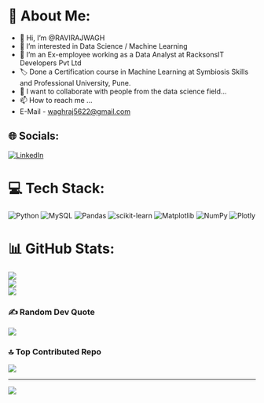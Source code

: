 # 💫 About Me:
- 👋 Hi, I’m @RAVIRAJWAGH
- 👀 I’m interested in Data Science / Machine Learning
- 🌱 I’m an Ex-employee working as a Data Analyst at RacksonsIT Developers Pvt Ltd
- 🏷️ Done a Certification course in Machine Learning at Symbiosis Skills and Professional University, Pune.
- 💞️ I want to collaborate with people from the data science field...
- 📫 How to reach me ...
- E-Mail    - waghraj5622@gmail.com


## 🌐 Socials:
[![LinkedIn](https://img.shields.io/badge/LinkedIn-%230077B5.svg?logo=linkedin&logoColor=white)](https://www.linkedin.com/in/ravirajwagh/) 

# 💻 Tech Stack:
![Python](https://img.shields.io/badge/python-3670A0?style=for-the-badge&logo=python&logoColor=ffdd54) ![MySQL](https://img.shields.io/badge/mysql-%2300000f.svg?style=for-the-badge&logo=mysql&logoColor=white) ![Pandas](https://img.shields.io/badge/pandas-%23150458.svg?style=for-the-badge&logo=pandas&logoColor=white) ![scikit-learn](https://img.shields.io/badge/scikit--learn-%23F7931E.svg?style=for-the-badge&logo=scikit-learn&logoColor=white) ![Matplotlib](https://img.shields.io/badge/Matplotlib-%23ffffff.svg?style=for-the-badge&logo=Matplotlib&logoColor=black)
![NumPy](https://img.shields.io/badge/numpy-%23013243.svg?style=for-the-badge&logo=numpy&logoColor=white) ![Plotly](https://img.shields.io/badge/Plotly-%233F4F75.svg?style=for-the-badge&logo=plotly&logoColor=white)
# 📊 GitHub Stats:
![](https://github-readme-stats.vercel.app/api?username=RAVIRAJWAGH&theme=merko&show_icons=true&hide_border=true&count_private=true)<br/>
![](https://github-readme-streak-stats.herokuapp.com/?user=RAVIRAJWAGH&theme=merko&hide_border=false)<br/>
![](https://github-readme-stats.vercel.app/api/top-langs/?username=RAVIRAJWAGH&theme=merko&hide_border=false&include_all_commits=true&count_private=false&layout=compact)

### ✍️ Random Dev Quote
![](https://quotes-github-readme.vercel.app/api?type=horizontal&theme=radical)

### 🔝 Top Contributed Repo
![](https://github-contributor-stats.vercel.app/api?username=RAVIRAJWAGH&limit=5&theme=dark&combine_all_yearly_contributions=true)

---
[![](https://visitcount.itsvg.in/api?id=RAVIRAJWAGH&icon=0&color=0)](https://visitcount.itsvg.in)

<!-- Proudly created with GPRM ( https://gprm.itsvg.in ) -->

<!---
RAVIRAJWAGH/RAVIRAJWAGH is a ✨ special ✨ repository because its `README.md` (this file) appears on your GitHub profile.
You can click the Preview link to take a look at your changes.
--->
